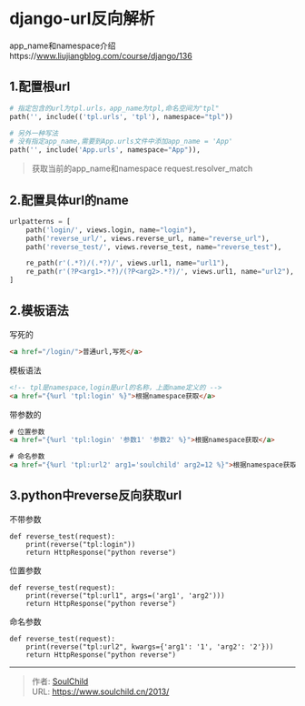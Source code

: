 # django-url反向解析

<!--more-->
app_name和namespace介绍https://www.liujiangblog.com/course/django/136
## 1.配置根url
```python
# 指定包含的url为tpl.urls，app_name为tpl,命名空间为"tpl"
path('', include(('tpl.urls', 'tpl'), namespace="tpl"))

# 另外一种写法
# 没有指定app_name,需要到App.urls文件中添加app_name = 'App'
path('', include('App.urls', namespace="App")),
```
> 获取当前的app_name和namespace
> request.resolver_match

## 2.配置具体url的name
```python
urlpatterns = [
    path('login/', views.login, name="login"),
    path('reverse_url/', views.reverse_url, name="reverse_url"),
    path('reverse_test/', views.reverse_test, name="reverse_test"),

    re_path(r'(.*?)/(.*?)/', views.url1, name="url1"),
    re_path(r'(?P<arg1>.*?)/(?P<arg2>.*?)/', views.url1, name="url2"),
]
```

## 2.模板语法

写死的
```html
<a href="/login/">普通url,写死</a>
```

模板语法
```html
<!-- tpl是namespace,login是url的名称，上面name定义的 -->
<a href="{%url 'tpl:login' %}">根据namespace获取</a>
```

带参数的
```html
# 位置参数
<a href="{%url 'tpl:login' '参数1' '参数2' %}">根据namespace获取</a>

# 命名参数
<a href="{%url 'tpl:url2' arg1='soulchild' arg2=12 %}">根据namespace获取的,命名参数url: {%url 'tpl:url2' arg1='soulchild' arg2=12 %}</a>
```

## 3.python中reverse反向获取url
不带参数
```
def reverse_test(request):
    print(reverse("tpl:login"))
    return HttpResponse("python reverse")
```

位置参数
```
def reverse_test(request):
    print(reverse("tpl:url1", args=('arg1', 'arg2')))
    return HttpResponse("python reverse")
```

命名参数
```
def reverse_test(request):
    print(reverse("tpl:url2", kwargs={'arg1': '1', 'arg2': '2'}))
    return HttpResponse("python reverse")
```












---

> 作者: [SoulChild](https://www.soulchild.cn)  
> URL: https://www.soulchild.cn/2013/  

